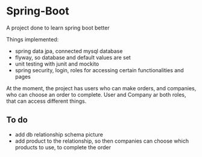 # Spring-Boot

A project done to learn spring boot better

Things implemented:
* spring data jpa, connected mysql database
* flyway, so database and default values are set
* unit testing with junit and mockito
* spring security, login, roles for accessing certain functionalities and pages

At the moment, the project has users who can make orders, and companies, who can choose an order to complete. User and Company ar both roles, that can access different things.

## To do
* add db relationship schema picture 
* add product to the relationship, so then companies can choose which products to use, to complete the order
